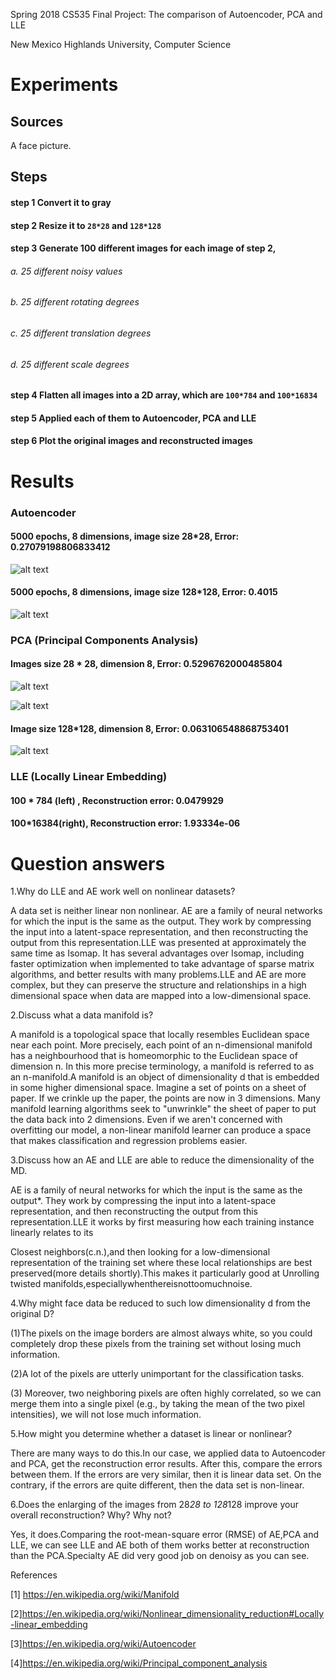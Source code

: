 Spring 2018 CS535 Final Project: The comparison of Autoencoder, PCA and LLE 

New Mexico Highlands University, Computer Science 

# Experiments 

## Sources
A face picture. 

## Steps
#### step 1 Convert it to gray 
#### step 2 Resize it to ```28*28``` and ```128*128```
#### step 3 Generate 100 different images for each image of step 2, 
###### a. 25 different noisy values 
###### b. 25 different rotating degrees
###### c. 25 different translation degrees
###### d. 25 different scale degrees
#### step 4 Flatten all images into a 2D array, which are ```100*784``` and ```100*16834```
#### step 5 Applied each of them to Autoencoder, PCA and LLE
#### step 6 Plot the original images and reconstructed images

 

# Results 

### Autoencoder 

#### 5000 epochs, 8 dimensions, image size 28*28, Error: 0.27079198806833412 
![alt text][logo]

[logo]: https://github.com/ma-e/The-comparison-of-Autoencoder-PCA-and-LLE/blob/master/img/Autoencoder%20128*128.png "Logo Title Text 2"

#### 5000 epochs, 8 dimensions, image size 128*128, Error: 0.4015 
![alt text][logo]

[logo]: https://github.com/ma-e/The-comparison-of-Autoencoder-PCA-and-LLE/blob/master/img/Autoencoder%20128*128.png "Logo Title Text 2"
 

### PCA (Principal Components Analysis) 

#### Images size 28 * 28, dimension 8, Error: 0.5296762000485804 
![alt text][logo]

[logo]: https://github.com/ma-e/The-comparison-of-Autoencoder-PCA-and-LLE/blob/master/img/PCA%20reconstructed.png "Logo Title Text 2"

![alt text][logo]

[logo]: https://github.com/ma-e/The-comparison-of-Autoencoder-PCA-and-LLE/blob/master/img/PCA%20reconstructed.png "Logo Title Text 2"

 

#### Image size 128*128, dimension 8, Error: 0.063106548868753401 

 ![alt text][logo]

[logo]: https://github.com/ma-e/The-comparison-of-Autoencoder-PCA-and-LLE/blob/master/img/PCA%20128*128.png "Logo Title Text 2"

### LLE (Locally Linear Embedding) 

#### 100 * 784 (left) , Reconstruction error: 0.0479929 

#### 100*16384(right), Reconstruction error: 1.93334e-06 

  

# Question answers 

1.Why do LLE and AE work well on nonlinear datasets? 

A data set is neither linear non nonlinear. AE are a family of neural networks for which the input is the same as the output. They work by compressing the input into a latent-space representation, and then reconstructing the output from this representation.LLE was presented at approximately the same time as Isomap. It has several advantages over Isomap, including faster optimization when implemented to take advantage of sparse matrix algorithms, and better results with many problems.LLE and AE are more complex, but they can preserve the structure and relationships in a high dimensional space when data are mapped into a low-dimensional space. 

 

2.Discuss what a data manifold is? 

A manifold is a topological space that locally resembles Euclidean space near each point. More precisely, each point of an n-dimensional manifold has a neighbourhood that is homeomorphic to the Euclidean space of dimension n. In this more precise terminology, a manifold is referred to as an n-manifold.A manifold is an object of dimensionality d that is embedded in some higher dimensional space. Imagine a set of points on a sheet of paper. If we crinkle up the paper, the points are now in 3 dimensions. Many manifold learning algorithms seek to "unwrinkle" the sheet of paper to put the data back into 2 dimensions. Even if we aren't concerned with overfitting our model, a non-linear manifold learner can produce a space that makes classification and regression problems easier. 

  

3.Discuss how an AE and LLE are able to reduce the dimensionality of the MD. 

AE is a family of neural networks for which the input is the same as the output*. They work by compressing the input into a latent-space representation, and then reconstructing the output from this representation.LLE it works by first measuring how each training instance linearly relates to its 

Closest neighbors(c.n.),and then looking for a low-dimensional representation of the training set where these local relationships are best preserved(more details shortly).This makes it particularly good at Unrolling twisted manifolds,especiallywhenthereisnottoomuchnoise. 

  

4.Why might face data be reduced to such low dimensionality d from the original D? 

(1)The pixels on the image borders are almost always white, so you could completely drop these pixels from the training set without losing much information. 

(2)A lot of the pixels are utterly unimportant for the classification tasks. 

(3) Moreover, two neighboring pixels are often highly correlated, so we can  merge them into a single pixel (e.g., by taking the mean of the two pixel intensities), we will not lose much information. 

  

5.How might you determine whether a dataset is linear or nonlinear? 

There are many ways to do this.In our case, we applied data to Autoencoder and PCA, get the reconstruction error results. After this, compare the errors between them. If the errors are very similar, then it is linear data set. On the contrary, if the errors are quite different, then the data set is non-linear. 

  

6.Does the enlarging of the images from 28*28 to 128*128 improve your overall reconstruction? Why? Why not? 

Yes, it does.Comparing the root-mean-square error (RMSE) of AE,PCA and LLE, we can see LLE and AE both of them works better at reconstruction than the PCA.Specialty AE did very good job on denoisy as you can see.  

References 

[1] https://en.wikipedia.org/wiki/Manifold 

[2]https://en.wikipedia.org/wiki/Nonlinear_dimensionality_reduction#Locally-linear_embedding 

[3]https://en.wikipedia.org/wiki/Autoencoder 

[4]https://en.wikipedia.org/wiki/Principal_component_analysis 

 

 

